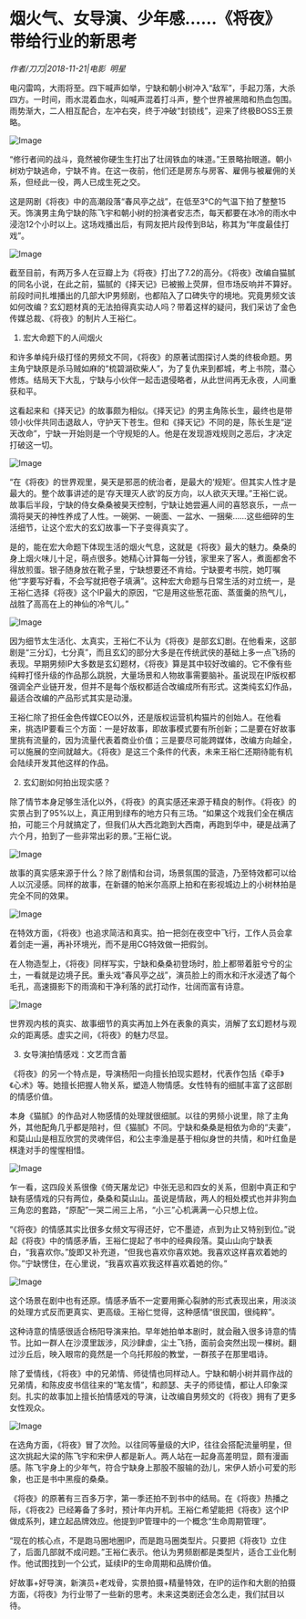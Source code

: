 # 烟火气、女导演、少年感……《将夜》带给行业的新思考

*作者/刀刀|2018-11-21|电影 
                                                明星*

电闪雷鸣，大雨将至。四下喊声如举，宁缺和朝小树冲入“敌军”，手起刀落，大杀四方。一时间，雨水混着血水，叫喊声混着打斗声，整个世界被黑暗和热血包围。雨势渐大，二人相互配合，左冲右突，终于冲破“封锁线”，迎来了终极BOSS王景略。

![Image](http://p99.pstatp.com/large/pgc-image/5a8cab175fdc473fb492ab042dfd7ef7)

“修行者间的战斗，竟然被你硬生生打出了壮阔铁血的味道。”王景略抬眼道。朝小树劝宁缺逃命，宁缺不肯。在这一夜前，他们还是房东与房客、雇佣与被雇佣的关系，但经此一役，两人已成生死之交。

这是网剧《将夜》中的高潮段落“春风亭之战”，在低至3°C的气温下拍了整整15天。饰演男主角宁缺的陈飞宇和朝小树的扮演者安志杰，每天都要在冰冷的雨水中浸泡12个小时以上。这场戏播出后，有网友把片段传到B站，称其为“年度最佳打戏”。

![Image](http://p1.pstatp.com/large/pgc-image/59a728ad0b7e468baf5547d48e5e598f)

截至目前，有两万多人在豆瓣上为《将夜》打出了7.2的高分。《将夜》改编自猫腻的同名小说，在此之前，猫腻的《择天记》已被搬上荧屏，但市场反响并不算好。前段时间扎堆播出的几部大IP男频剧，也都陷入了口碑失守的境地。究竟男频文该如何改编？玄幻题材真的无法拍得真实动人吗？带着这样的疑问，我们采访了金色传媒总裁、《将夜》的制片人王裕仁。

1. 宏大命题下的人间烟火

和许多单纯升级打怪的男频文不同，《将夜》的原著试图探讨人类的终极命题。男主角宁缺原是杀马贼如麻的“梳碧湖砍柴人”，为了复仇来到都城，考上书院，潜心修炼。结局天下大乱，宁缺与小伙伴一起击退侵略者，从此世间再无永夜，人间重获和平。

这看起来和《择天记》的故事颇为相似。《择天记》的男主角陈长生，最终也是带领小伙伴共同击退敌人，守护天下苍生。但和《择天记》不同的是，陈长生是“逆天改命”，宁缺一开始则是一个守规矩的人。他是在发现游戏规则之恶后，才决定打破这一切。

![Image](http://p1.pstatp.com/large/pgc-image/054612593f034fb5b74eb7659286c99f)

“在《将夜》的世界观里，昊天是邪恶的统治者，是最大的‘规矩’。但其实人性才是最大的。整个故事讲述的是‘存天理灭人欲’的反方向，以人欲灭天理。”王裕仁说。故事后半段，宁缺的侍女桑桑被昊天控制，宁缺让她尝遍人间的喜怒哀乐，一点一滴将昊天的神性养成了人性。一碗粥、一碗面、一盆水、一捆柴……这些细碎的生活细节，让这个宏大的玄幻故事一下子变得真实了。

是的，能在宏大命题下体现生活的烟火气息，这就是《将夜》最大的魅力。桑桑的身上烟火味儿十足，萌点很多。她精心计算每一分钱，家里来了客人，煮面都舍不得放煎蛋。银子随身放在靴子里，宁缺想要还不肯给。宁缺要考书院，她叮嘱他“字要写好看，不会写就把卷子填满”。这种宏大命题与日常生活的对立统一，是王裕仁选择《将夜》这个IP最大的原因，“它是用这些葱花面、蒸蛋羹的热气儿，战胜了高高在上的神仙的冷气儿。”

![Image](http://p99.pstatp.com/large/pgc-image/10bb2cfc78394a61b7cf93c135226f80)

因为细节太生活化、太真实，王裕仁不认为《将夜》是部玄幻剧。在他看来，这部剧是“三分幻，七分真”，而且玄幻的部分大多是在传统武侠的基础上多一点飞扬的表现。早期男频IP大多数是玄幻题材，《将夜》算是其中较好改编的。它不像有些纯粹打怪升级的作品那么跳脱，大量场景和人物故事需要脑补。虽说现在IP版权都强调全产业链开发，但并不是每个版权都适合改编成所有形式。这类纯玄幻作品，最适合改编的产品形式其实是动漫。

王裕仁除了担任金色传媒CEO以外，还是版权运营机构猫片的创始人。在他看来，挑选IP要看三个方面：一是好故事，即故事模式要有所创新；二是要在好故事里挑有流量的，因为流量代表着商业价值；三是要尽可能跨媒体，改编方向越全，可以施展的空间就越大。《将夜》是这三个条件的代表，未来王裕仁还期待能有机会陆续开发其他这样的作品。

2. 玄幻剧如何拍出现实感？

除了情节本身足够生活化以外，《将夜》的真实感还来源于精良的制作。《将夜》的实景占到了95%以上，真正用到绿布的地方只有三场。“如果这个戏我们全在横店拍，可能三个月就搞定了，但我们从大西北跑到大西南，再跑到华中，硬是战满了六个月，拍到了一些非常出彩的景。”王裕仁说。

![Image](http://p9.pstatp.com/large/pgc-image/dab6826357a44684ab1fcd87b1c32c4d)

故事的真实感来源于什么？除了剧情和台词，场景氛围的营造，乃至特效都可以给人以沉浸感。同样的故事，在新疆的帕米尔高原上拍和在影视城边上的小树林拍是完全不同的效果。

![Image](http://p99.pstatp.com/large/pgc-image/3b504da267fb4062a8dda3cd47a7366e)

在特效方面，《将夜》也追求简洁和真实。拍一把剑在夜空中飞行，工作人员会拿着剑走一遍，再补环境光，而不是用CG特效做一把假剑。

在人物造型上，《将夜》同样写实，宁缺和桑桑初登场时，脸上都带着脏兮兮的尘土，一看就是边境子民。重头戏“春风亭之战”，演员脸上的雨水和汗水浸透了每个毛孔，高速摄影下的雨滴和干净利落的武打动作，壮阔而富有诗意。

![Image](http://p99.pstatp.com/large/pgc-image/fc52e7687bd243998a5b69dbc42015ca)

世界观内核的真实、故事细节的真实再加上外在表象的真实，消解了玄幻题材与观众的距离感。虚实之间，《将夜》的魅力尽显。

3. 女导演拍情感戏：文艺而含蓄

《将夜》的另一个特点是，导演杨阳一向擅长拍现实题材，代表作包括《牵手》《心术》等。她擅长把握人物关系，塑造人物情感。女性特有的细腻丰富了这部剧的情感价值。

本身《猫腻》的作品对人物感情的处理就很细腻。以往的男频小说里，除了主角外，其他配角几乎都是陪衬，但《猫腻》不同。宁缺和桑桑是相依为命的“夫妻”，和莫山山是相互欣赏的灵魂伴侣，和公主李渔是基于相似身世的共情，和叶红鱼是棋逢对手的惺惺相惜。

![Image](http://p99.pstatp.com/large/pgc-image/5a55e587702a4de0ae05286616b1e499)

乍一看，这四段关系很像《倚天屠龙记》中张无忌和四女的关系，但剧中真正和宁缺有感情戏的只有两位，桑桑和莫山山。虽说是情敌，两人的相处模式也并非狗血三角恋的套路，“原配”一哭二闹三上吊，“小三”心机满满一心只想上位。

“《将夜》的情感其实比很多女频文写得还好，它不墨迹，点到为止又特别到位。”说起《将夜》中的情感矛盾，王裕仁提起了书中的经典段落。莫山山向宁缺表白，“我喜欢你。”旋即又补充道，“但我也喜欢你喜欢她。我喜欢这样喜欢着她的你。”宁缺愣住，在心里说，“我喜欢喜欢我这样喜欢着她的你。”

![Image](http://p1.pstatp.com/large/pgc-image/3c50fac2df42494e97241b6a4ad77d84)

这个场景在剧中也有还原。情感矛盾不一定要用撕心裂肺的形式表现出来，用淡淡的处理方式反而更真实、更高级。王裕仁觉得，这种感情“很民国，很纯粹”。

这种诗意的情感很适合杨阳导演来拍。早年她拍单本剧时，就会融入很多诗意的情节。比如一群人在沙漠里跋涉，风沙肆虐，尘土飞扬，面前会突然出现一棵树。翻过沙丘后，映入眼帘的竟然是一个乌托邦般的教堂，一群孩子在那里唱诗。

除了爱情线，《将夜》中的兄弟情、师徒情也同样动人。宁缺和朝小树并肩作战的兄弟情，和陈皮皮书信往来的“笔友情”，和颜瑟、夫子的师徒情，都让人印象深刻。扎实的故事加上擅长拍情感戏的导演，让改编自男频文的《将夜》拥有了更多女性观众。

![Image](http://p3.pstatp.com/large/pgc-image/a86c45bb9c954f05a7720f65b284c687)

在选角方面，《将夜》冒了次险。以往同等量级的大IP，往往会搭配流量明星，但这次挑起大梁的陈飞宇和宋伊人都是新人。两人站在一起身高差明显，颇有漫画感。陈飞宇身上的少年气，符合宁缺身上那股不服输的劲儿，宋伊人娇小可爱的形象，也正是书中黑瘦的桑桑。

《将夜》的原著有三百多万字，第一季还拍不到书中的结局。在《将夜》热播之际，《将夜2》已经筹备了多时，预计年内开机。王裕仁希望能把《将夜》这个IP做成系列，建立起品牌效应。他提到IP管理中的一个概念“生命周期管理”。

“现在的核心点，不是跑马圈地圈IP，而是跑马圈类型片。只要把《将夜1》立住了，后面几部就不成问题。”王裕仁表示。他认为男频剧都是类型片，适合工业化制作。他试图找到一个公式，延续IP的生命周期和品牌价值。

好故事+好导演，新演员+老戏骨，实景拍摄+精量特效，在IP的运作和大剧的拍摄方面，《将夜》为行业带了一些新的思考。未来这类剧还会怎么走，我们拭目以待。

